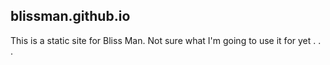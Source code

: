 ## blissman.github.io
This is a static site for Bliss Man. Not sure what I'm going to use it for yet . . . 

